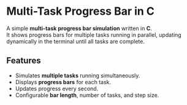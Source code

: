 # Multi-Task Progress Bar in C

A simple **multi-task progress bar simulation** written in **C**.  
It shows progress bars for multiple tasks running in parallel, updating dynamically in the terminal until all tasks are complete.

## Features
- Simulates **multiple tasks** running simultaneously.
- Displays **progress bars** for each task.
- Updates progress every second.
- Configurable **bar length**, number of tasks, and step size.
